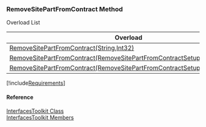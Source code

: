 ﻿### RemoveSitePartFromContract Method

Overload List

| Overload | Description |
| --- | --- |
| [RemoveSitePartFromContract(String,Int32)](FChoice.Toolkits.Clarify~FChoice.Toolkits.Clarify.Interfaces.InterfacesToolkit~RemoveSitePartFromContract(String,Int32).md) |   |
| [RemoveSitePartFromContract(RemoveSitePartFromContractSetup)](FChoice.Toolkits.Clarify~FChoice.Toolkits.Clarify.Interfaces.InterfacesToolkit~RemoveSitePartFromContract(RemoveSitePartFromContractSetup).md) |   |
| [RemoveSitePartFromContract(RemoveSitePartFromContractSetup,IDbTransaction)](FChoice.Toolkits.Clarify~FChoice.Toolkits.Clarify.Interfaces.InterfacesToolkit~RemoveSitePartFromContract(RemoveSitePartFromContractSetup,IDbTransaction).md) |   |

[!include[Requirements](../partials/requirements.md)]



#### Reference

[InterfacesToolkit Class](FChoice.Toolkits.Clarify~FChoice.Toolkits.Clarify.Interfaces.InterfacesToolkit.md)  
[InterfacesToolkit Members](FChoice.Toolkits.Clarify~FChoice.Toolkits.Clarify.Interfaces.InterfacesToolkit_members.md)